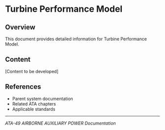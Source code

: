# Turbine Performance Model

## Overview

This document provides detailed information for Turbine Performance Model.

## Content

[Content to be developed]

## References

- Parent system documentation
- Related ATA chapters
- Applicable standards

---

*ATA-49 AIRBORNE AUXILIARY POWER Documentation*
